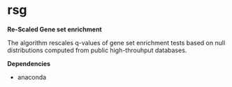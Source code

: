 # rsg
**Re-Scaled Gene set enrichment**

The algorithm rescales q-values of gene set enrichment tests based on null distributions computed from public high-throuhput databases.

**Dependencies**

- anaconda

